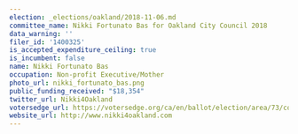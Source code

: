 ```yaml
---
election: _elections/oakland/2018-11-06.md
committee_name: Nikki Fortunato Bas for Oakland City Council 2018
data_warning: ''
filer_id: '1400325'
is_accepted_expenditure_ceiling: true
is_incumbent: false
name: Nikki Fortunato Bas
occupation: Non-profit Executive/Mother
photo_url: nikki_fortunato_bas.png
public_funding_received: "$18,354"
twitter_url: Nikki4Oakland
votersedge_url: https://votersedge.org/ca/en/ballot/election/area/73/contests/contest/17339/candidate/139753?&county=alameda%20county&election_authority_id=1
website_url: http://www.nikki4oakland.com
---
```

